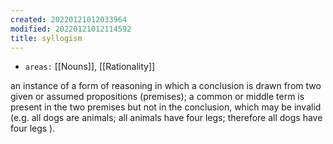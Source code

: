 ```yaml
---
created: 20220121012033964
modified: 20220121012114592
title: syllogism
---
```


- `areas:` [[Nouns]], [[Rationality]]

an instance of a form of reasoning in which a conclusion is drawn from two given or assumed propositions (premises); a common or middle term is present in the two premises but not in the conclusion, which may be invalid (e.g. all dogs are animals; all animals have four legs; therefore all dogs have four legs ).

